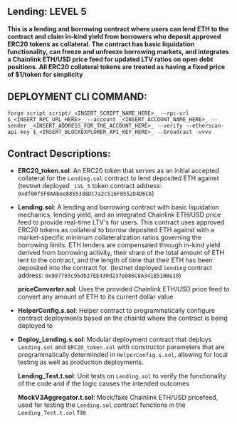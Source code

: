 ## Lending: LEVEL 5

**This is a lending and borrowing contract where users can lend ETH to the contract and claim in-kind yield from borrowers who deposit approved ERC20 tokens as collateral. The contract has basic liquidation functionality, can freeze and unfreeze borrowing markets, and integrates a Chainlink ETH/USD price feed for updated LTV ratios on open debt positions. All ERC20 collateral tokens are treated as having a fixed price of $1/token for simplicity**

## DEPLOYMENT CLI COMMAND:

`forge script script/_<INSERT_SCRIPT_NAME_HERE>_ --rpc-url $_<INSERT_RPC_URL_HERE>_ --account _<INSERT_ACCOUNT_NAME_HERE>_ --sender _<INSERT_ADDRESS_FOR_THE_ACCOUNT_HERE>_ --verify --etherscan-api-key $_<INSERT_BLOCKEXPLORER_API_KEY_HERE>_ --broadcast -vvvv`

## Contract Descriptions:

- **ERC20_token.sol**: An ERC20 token that serves as an initial accepted collateral for the `Lending.sol` contract to lend deposited ETH against (testnet deployed `_LVL_5` token contract address: `0xdf00f5F0AAbee88553d8DC7a2c516F0552D4D6CA`)

- **Lending.sol**: A lending and borrowing contract with basic liquidation mechanics, lending yield, and an integrated Chainlink ETH/USD price feed to provide real-time LTV's for users. This contract uses approved ERC20 tokens as collateral to borrow deposited ETH against with a market-specific minimum collateralization ratios governing the borrowing limits. ETH lenders are compensated through in-kind yield derived from borrowing activity, their share of the total amount of ETH lent to the contract, and the length of time that their ETH has been deposited into the contract for. (testnet deployed `lending` contract address: `0x987793c95db37EE430d237e086C8A341B510Be10`)

  **priceConverter.sol**: Uses the provided Chainlink ETH/USD price feed to convert any amount of ETH to its current dollar value

- **HelperConfig.s.sol**: Helper contract to programmatically configure contract deployments based on the chainId where the contract is being deployed to

- **Deploy_Lending.s.sol**: Modular deployment contract that deploys `Lending.sol` and `ERC20_token.sol` with constructor parameters that are programmatically determinded in `HelperConfig.s.sol`, allowing for local testing as well as production deployments.

  **Lending_Test.t.sol**: Unit tests on `Lending.sol` to verify the functionality of the code and if the logic causes the intended outcomes

  **MockV3Aggregator.t.sol**: Mock/fake Chainlink ETH/USD pricefeed, used for testing the `Lending.sol` contract functions in the `Lending_Test.t.sol` file
